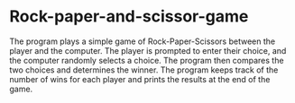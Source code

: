 # Rock-paper-and-scissor-game
The program plays a simple game of Rock-Paper-Scissors between the player and the computer. The player is prompted to enter their choice, and the computer randomly selects a choice. The program then compares the two choices and determines the winner. The program keeps track of the number of wins for each player and prints the results at the end of the game.
